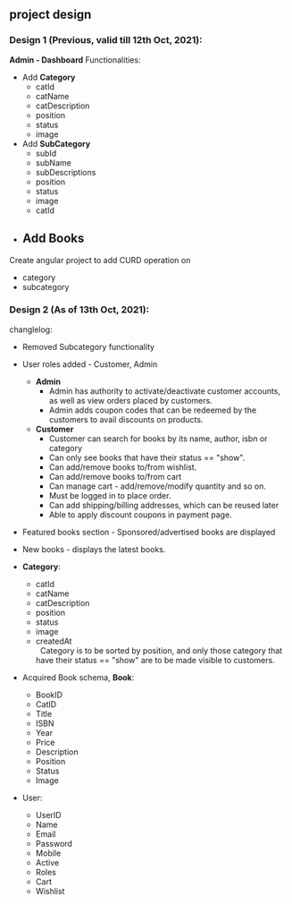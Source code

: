 ## project design
### Design 1 (Previous, valid till 12th Oct, 2021):  
**Admin - Dashboard**
Functionalities:  
* Add **Category**
    - catId  
    - catName  
    - catDescription  
    - position  
    - status  
    - image 
* Add **SubCategory**
    - subId  
    - subName  
    - subDescriptions  
    - position  
    - status  
    - image  
    - catId 
* Add **Books** 
    - 

Create angular project to add CURD operation on  
* category  
* subcategory  

### Design 2 (As of 13th Oct, 2021):  
changlelog:  
* Removed Subcategory functionality   
* User roles added - Customer, Admin  
    * **Admin**  
        * Admin has authority to activate/deactivate customer accounts, as well as view orders placed by customers.  
        * Admin adds coupon codes that can be redeemed by the customers to avail discounts on products.  
    * **Customer**  
        * Customer can search for books by its name, author, isbn or category  
        * Can only see books that have their status == "show".  
        * Can add/remove books to/from wishlist.  
        * Can add/remove books to/from cart  
        * Can manage cart - add/remove/modify quantity and so on.
        * Must be logged in to place order.  
        * Can add shipping/billing addresses, which can be reused later  
        * Able to apply discount coupons in payment page.   
* Featured books section - Sponsored/advertised books are displayed  
* New books - displays the latest books.  
* **Category**:  
    - catId  
    - catName  
    - catDescription  
    - position  
    - status  
    - image  
    - createdAt  
&nbsp;&nbsp;Category is to be sorted by position, and only those category that have their status == "show" are to be made visible to customers.  
* Acquired Book schema, **Book**:  
    - BookID  
    - CatID  
    - Title  
    - ISBN  
    - Year  
    - Price  
    - Description  
    - Position  
    - Status  
    - Image  
   
* User:  
    * UserID  
    * Name   
    * Email  
    * Password  
    * Mobile  
    * Active  
    * Roles  
    * Cart  
    * Wishlist 

